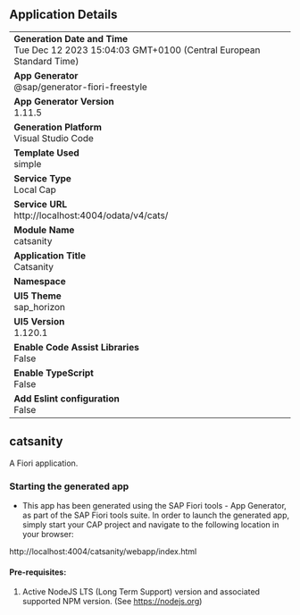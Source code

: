 ## Application Details
|               |
| ------------- |
|**Generation Date and Time**<br>Tue Dec 12 2023 15:04:03 GMT+0100 (Central European Standard Time)|
|**App Generator**<br>@sap/generator-fiori-freestyle|
|**App Generator Version**<br>1.11.5|
|**Generation Platform**<br>Visual Studio Code|
|**Template Used**<br>simple|
|**Service Type**<br>Local Cap|
|**Service URL**<br>http://localhost:4004/odata/v4/cats/
|**Module Name**<br>catsanity|
|**Application Title**<br>Catsanity|
|**Namespace**<br>|
|**UI5 Theme**<br>sap_horizon|
|**UI5 Version**<br>1.120.1|
|**Enable Code Assist Libraries**<br>False|
|**Enable TypeScript**<br>False|
|**Add Eslint configuration**<br>False|

## catsanity

A Fiori application.

### Starting the generated app

-   This app has been generated using the SAP Fiori tools - App Generator, as part of the SAP Fiori tools suite.  In order to launch the generated app, simply start your CAP project and navigate to the following location in your browser:

http://localhost:4004/catsanity/webapp/index.html

#### Pre-requisites:

1. Active NodeJS LTS (Long Term Support) version and associated supported NPM version.  (See https://nodejs.org)


